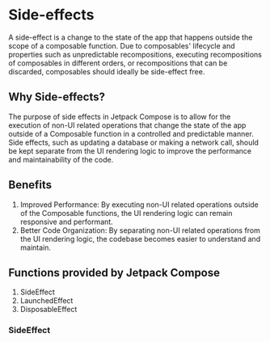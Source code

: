 # Side-effects

A side-effect is a change to the state of the app that happens outside the scope of a composable function. Due to composables' lifecycle and properties such as unpredictable recompositions, executing recompositions of composables in different orders, or recompositions that can be discarded, composables should ideally be side-effect free.
## Why Side-effects?
The purpose of side effects in Jetpack Compose is to allow for the execution of non-UI related operations that change the state of the app outside of a Composable function in a controlled and predictable manner.
Side effects, such as updating a database or making a network call, should be kept separate from the UI rendering logic to improve the performance and maintainability of the code.

## Benefits
  1) Improved Performance: By executing non-UI related operations outside of the Composable functions, the UI rendering logic can remain responsive and performant.
  2) Better Code Organization: By separating non-UI related operations from the UI rendering logic, the codebase becomes easier to understand and maintain.
 ## Functions provided by Jetpack Compose
  1) SideEffect
  2) LaunchedEffect
  3) DisposableEffect
### SideEffect
